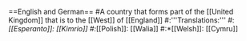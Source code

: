 ==English and German==
#A country that forms part of the [[United Kingdom]] that is to the [[West]] of [[England]]
#:'''Translations:'''
#:*[[Esperanto]]: [[Kimrio]]
#:*[[Polish]]: [[Walia]]
#:*[[Welsh]]: [[Cymru]]